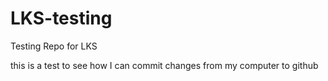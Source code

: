 # LKS-testing
Testing Repo for LKS


this is a test to see how I can commit changes from my computer to github
